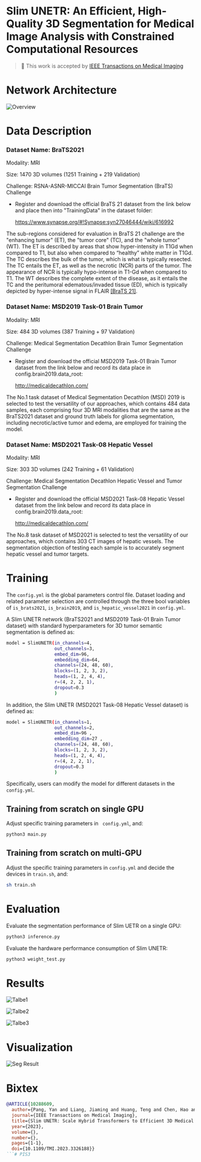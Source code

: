 # Slim UNETR: An Efficient, High-Quality 3D Segmentation for Medical Image Analysis with Constrained Computational Resources

> 🎉 This work is accepted by [IEEE Transactions on Medical Imaging](https://ieeexplore.ieee.org/document/10288609)

# Network Architecture

![Overview](./figures/Overview.png)

# Data Description
### Dataset Name: BraTS2021

Modality: MRI

Size: 1470 3D volumes (1251 Training + 219 Validation)

Challenge: RSNA-ASNR-MICCAI Brain Tumor Segmentation (BraTS) Challenge

- Register and download the official BraTS 21 dataset from the link below and place then into "TrainingData" in the dataset folder:

  https://www.synapse.org/#!Synapse:syn27046444/wiki/616992

The sub-regions considered for evaluation in BraTS 21 challenge are the "enhancing tumor" (ET), the "tumor core" (TC), and the "whole tumor" (WT). The ET is described by areas that show hyper-intensity in T1Gd when compared to T1, but also when compared to “healthy” white matter in T1Gd. The TC describes the bulk of the tumor, which is what is typically resected. The TC entails the ET, as well as the necrotic (NCR) parts of the tumor. The appearance of NCR is typically hypo-intense in T1-Gd when compared to T1. The WT describes the complete extent of the disease, as it entails the TC and the peritumoral edematous/invaded tissue (ED), which is typically depicted by hyper-intense signal in FLAIR [[BraTS 21]](http://braintumorsegmentation.org/).


### Dataset Name: MSD2019 Task-01 Brain Tumor

Modality: MRI

Size: 484 3D volumes (387 Training + 97 Validation)

Challenge: Medical Segmentation Decathlon Brain Tumor Segmentation Challenge

- Register and download the official MSD2019 Task-01 Brain Tumor dataset from the link below and record its data place in config.brain2019.data_root:

  http://medicaldecathlon.com/

The No.1 task dataset of Medical Segmentation Decathlon (MSD) 2019 is selected to test the versatility of our approaches, which contains 484 data samples, each comprising four 3D MRI modalities that are the same as the BraTS2021 dataset and ground truth labels for glioma segmentation, including necrotic/active tumor and edema, are employed for training the model.

### Dataset Name: MSD2021 Task-08 Hepatic Vessel

Modality: MRI

Size: 303 3D volumes (242 Training + 61 Validation)

Challenge: Medical Segmentation Decathlon Hepatic Vessel and Tumor Segmentation Challenge

- Register and download the official MSD2021 Task-08 Hepatic Vessel dataset from the link below and record its data place in config.brain2019.data_root:

  http://medicaldecathlon.com/

The No.8 task dataset of MSD2021 is selected to test the versatility of our approaches, which contains 303 CT images of hepatic vessels. The segmentation objection of testing each sample is to accurately segment hepatic vessel and tumor targets.


# Training
The ```config.yml``` is the global parameters control file. Dataset loading and related parameter selection are controlled through the three bool variables of ```is_brats2021```, ```is_brain2019```, and ```is_hepatic_vessel2021``` in ```config.yml```.

A Slim UNETR network (BraTS2021 and MSD2019 Task-01 Brain Tumor dataset) with standard hyperparameters for 3D tumor semantic segmentation is defined as:
``` bash
model = SlimUNETR(in_channels=4, 
                  out_channels=3, 
                  embed_dim=96,
                  embedding_dim=64, 
                  channels=(24, 48, 60),
                  blocks=(1, 2, 3, 2), 
                  heads=(1, 2, 4, 4), 
                  r=(4, 2, 2, 1), 
                  dropout=0.3
                  )
```
In addition, the Slim UNETR (MSD2021 Task-08 Hepatic Vessel dataset) is defined as:
``` bash
model = SlimUNETR(in_channels=1,
                  out_channels=2,
                  embed_dim=96 ,
                  embedding_dim=27 ,
                  channels=(24, 48, 60),
                  blocks=(1, 2, 3, 2),
                  heads=(1, 2, 4, 4),
                  r=(4, 2, 2, 1),
                  dropout=0.3
                  )
```
Specifically, users can modify the model for different datasets in the ```  config.yml ```.

## Training from scratch on single GPU
Adjust specific training parameters in ```  config.yml ```, and:
``` bash
python3 main.py
```

## Training from scratch on multi-GPU
Adjust the specific training parameters in ```config.yml``` and decide the devices in ```train.sh```, and:
``` bash
sh train.sh
```

# Evaluation
Evaluate the segmentation performance of Slim UETR on a single GPU: 
``` bash
python3 inference.py
```
Evaluate the hardware performance consumption of Slim UNETR:
``` bash
python3 weight_test.py
```

# Results
![Talbe1](./figures/table1.jpg)

![Talbe2](./figures/table2.jpg)

![Talbe3](./figures/table3.jpg)

# Visualization
![Seg Result](./figures/main_seg.jpg)

# Bixtex
```bib
@ARTICLE{10288609,
  author={Pang, Yan and Liang, Jiaming and Huang, Teng and Chen, Hao and Li, Yunhao and Li, Dan and Huang, Lin and Wang, Qiong},
  journal={IEEE Transactions on Medical Imaging}, 
  title={Slim UNETR: Scale Hybrid Transformers to Efficient 3D Medical Image Segmentation Under Limited Computational Resources}, 
  year={2023},
  volume={},
  number={},
  pages={1-1},
  doi={10.1109/TMI.2023.3326188}}
```#   P I S 3  
 
